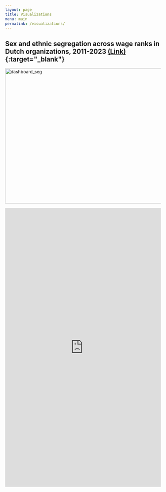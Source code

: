 ```yaml
---
layout: page
title: Visualizations
menu: main
permalink: /visualizations/
---
```


<style type="text/css">
    .image-left {
      display: block;
      margin-left: auto;
      margin-right: auto;
      float: right;
    }
    </style>

## Sex and ethnic segregation across wage ranks in Dutch organizations, 2011-2023 [(Link)](https://cjanietz.shinyapps.io/segregation_wageranks_NL/){:target="_blank"}
<p> </p>

<image src="/assets/img/dashboard_seg.jpg" alt="dashboard_seg" height="436" width="960"> </image>

<html>
<head><title>Sex and ethnic segregation across wage ranks in Dutch organizations, 2011-2023</title></head>
<body>
<iframe height="900" width="100%" frameborder="no" src="https://cjanietz.shinyapps.io/segregation_wageranks_NL/"> </iframe>
</body>
</html>
